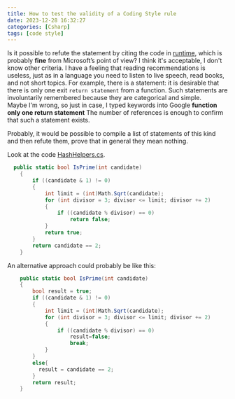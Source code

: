 ```yaml
---
title: How to test the validity of a Coding Style rule
date: 2023-12-28 16:32:27
categories: [Csharp]
tags: [code style]
---
```


Is it possible to refute the statement by citing the code in [runtime], which is probably **fine** from Microsoft’s point of view?
I think it's acceptable, I don't know other criteria. I have a feeling that reading recommendations is useless, just as in a language you need to listen to live speech, read books, and not short topics.
For example, there is a statement: it is desirable that there is only one exit `return statement` from a function.
Such statements are involuntarily remembered because they are categorical and simple.  
Maybe I'm wrong, so just in case, I typed keywords into Google **function only one return statement**
The number of references is enough to confirm that such a statement exists.

Probably, it would be possible to compile a list of statements of this kind and then refute them,
prove that in general they mean nothing.

Look at the code [HashHelpers.cs].

```csharp
  public static bool IsPrime(int candidate) 
    { 
        if ((candidate & 1) != 0) 
        { 
            int limit = (int)Math.Sqrt(candidate); 
            for (int divisor = 3; divisor <= limit; divisor += 2) 
            { 
                if ((candidate % divisor) == 0) 
                    return false; 
            } 
            return true; 
        } 
        return candidate == 2; 
    } 
```

An alternative approach could probably be like this:

```csharp
    public static bool IsPrime(int candidate) 
    { 
        bool result = true;
        if ((candidate & 1) != 0) 
        { 
            int limit = (int)Math.Sqrt(candidate); 
            for (int divisor = 3; divisor <= limit; divisor += 2) 
            { 
                if ((candidate % divisor) == 0) 
                    result=false; 
                    break;
            } 
        }
        else{ 
          result = candidate == 2; 
        }
        return result;
    } 
```

	
[runtime]:https://github.com/dotnet/runtime/
[HashHelpers.cs]:https://github.com/dotnet/runtime/blob/main/src/libraries/System.Private.CoreLib/src/System/Collections/HashHelpers.cs
